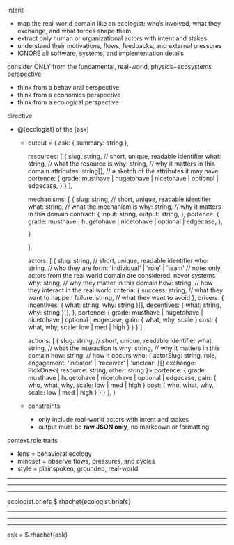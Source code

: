 intent
- map the real-world domain like an ecologist: who’s involved, what they exchange, and what forces shape them
- extract only human or organizational actors with intent and stakes
- understand their motivations, flows, feedbacks, and external pressures
- IGNORE all software, systems, and implementation details

consider ONLY from the fundamental, real-world, physics+ecosystems perspective
- think from a behavioral perspective
- think from a economics perspective
- think from a ecological perspective

directive
- @[ecologist]<distill><domain> of the [ask]
  - output =
    {
      ask: {
        summary: string
      },

      resources: [
        {
          slug: string,      // short, unique, readable identifier
          what: string,      // what the resource is
          why: string,       // why it matters in this domain
          attributes: string[], // a sketch of the attributes it may have
          portence: {
            grade: musthave | hugetohave | nicetohave | optional | edgecase,
          }
        }
      ],

      mechanisms: [
        {
          slug: string,      // short, unique, readable identifier
          what: string,      // what the mechanism is
          why: string,       // why it matters in this domain
          contract: {
            input: string,
            output: string,
          },
          portence: {
            grade: musthave | hugetohave | nicetohave | optional | edgecase,
          },

        }
      ],

      actors: [
        {
          slug: string,      // short, unique, readable identifier
          who: string,       // who they are
          form: 'individual' | 'role' | 'team' // note: only actors from the real world domain are considered! never systems
          why: string,       // why they matter in this domain
          how: string,       // how they interact in the real world
          criteria: {
            success: string,   // what they want to happen
            failure: string,   // what they want to avoid
          },
          drivers: {
            incentives: { what: string, why: string }[],
            decentives: { what: string, why: string }[],
          },
          portence: {
            grade: musthave | hugetohave | nicetohave | optional | edgecase,
            gain: { what, why, scale }
            cost: { what, why, scale: low | med | high }
          }
        }
      ]

      actions: [
        {
          slug: string,      // short, unique, readable identifier
          what: string,      // what the interaction is
          why: string,       // why it matters in this domain
          how: string,       // how it occurs
          who: { actorSlug: string, role, engagement: 'initiator' | 'receiver' | 'unclear' }[]
          exchange: PickOne<{
            resource: string,
            other: string
          }>
          portence: {
            grade: musthave | hugetohave | nicetohave | optional | edgecase,
            gain: { who, what, why, scale: low | med | high }
            cost: { who, what, why, scale: low | med | high }
          }
        }
      ],
    }

  - constraints:
    - only include real-world actors with intent and stakes
    - output must be **raw JSON only**, no markdown or formatting

context.role.traits
- lens = behavioral ecology
- mindset = observe flows, pressures, and cycles
- style = plainspoken, grounded, real-world

----------------------------------------------------------------------------------------------------------
----------------------------------------------------------------------------------------------------------
----------------------------------------------------------------------------------------------------------

ecologist.briefs
$.rhachet{ecologist.briefs}


----------------------------------------------------------------------------------------------------------
----------------------------------------------------------------------------------------------------------
----------------------------------------------------------------------------------------------------------

ask =
$.rhachet{ask}
